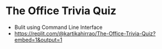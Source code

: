 # The Office Trivia Quiz
- Bulit using Command Line Interface 
- https://replit.com/@kartikahirrao/The-Office-Trivia-Quiz?embed=1&output=1
